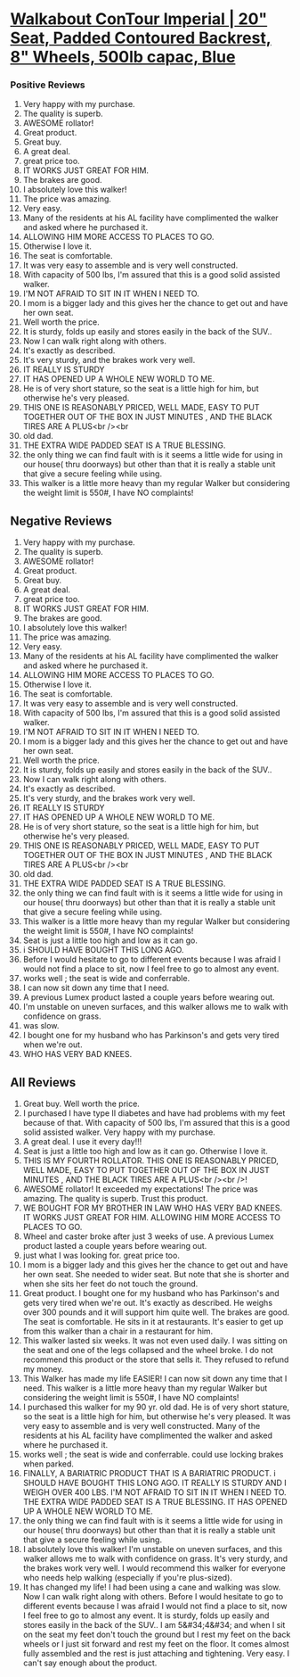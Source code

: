 # [Walkabout ConTour Imperial | 20&quot; Seat, Padded Contoured Backrest, 8&quot; Wheels, 500lb capac, Blue](https://products.checkmycream.com/products/Walkabout-ConTour-Imperial-or-20&quot;-Seat-Padded-Contoured-Backrest-8&quot;-Wheels-500lb-capac-Blue.html)

### Positive Reviews

<ol>
      <li>Very happy with my purchase.</li>
      <li>The quality is superb.</li>
      <li>AWESOME rollator!  </li>
      <li>Great product.  </li>
      <li>Great buy.</li>
      <li>A great deal.</li>
      <li>great price too.</li>
      <li>IT WORKS JUST GREAT FOR HIM.</li>
      <li>The brakes are good.</li>
      <li>I absolutely love this walker!  </li>
      <li>The price was amazing.  </li>
      <li>Very easy.  </li>
      <li>Many of the residents at his AL facility have complimented the walker and asked where he purchased it.</li>
      <li>ALLOWING HIM MORE ACCESS TO PLACES TO GO.</li>
      <li>Otherwise I love it.</li>
      <li>The seat is comfortable.</li>
      <li>It was very easy to assemble and is very well constructed.  </li>
      <li>With capacity of 500 lbs, I&#x27;m assured that this is a good solid assisted walker.</li>
      <li>I&#x27;M NOT AFRAID TO SIT IN IT WHEN I NEED TO.</li>
      <li>I mom is a bigger lady and this gives her the chance to get out and have her own seat.</li>
      <li>Well worth the price.</li>
      <li>It is sturdy, folds up easily and stores easily in the back of the SUV..  </li>
      <li>Now I can walk right along with others.  </li>
      <li>It&#x27;s exactly as described.</li>
      <li>It&#x27;s very sturdy, and the brakes work very well.  </li>
      <li>IT REALLY IS STURDY</li>
      <li>IT HAS OPENED UP A WHOLE NEW WORLD TO ME.</li>
      <li>He is of very short stature, so the seat is a little high for him, but otherwise he&#x27;s very pleased.  </li>
      <li>THIS ONE IS REASONABLY PRICED, WELL MADE, EASY TO PUT TOGETHER OUT OF THE BOX IN JUST MINUTES , AND THE BLACK TIRES ARE A PLUS&lt;br /&gt;&lt;br</li>
      <li>old dad.  </li>
      <li>THE EXTRA WIDE PADDED SEAT IS A TRUE BLESSING.</li>
      <li>the only thing we can find fault with is it seems a little wide for using in our house( thru doorways) but other than that it is really a stable unit that give a secure feeling while using.</li>
      <li>This walker is a little more heavy than my regular Walker but considering the weight limit is 550#, I have NO complaints!</li>
</ol>


<h2>Negative Reviews</h2>
<ol>
<li> Very happy with my purchase.</li>
<li> The quality is superb.</li>
<li> AWESOME rollator!  </li>
<li> Great product.  </li>
<li> Great buy.</li>
<li> A great deal.</li>
<li> great price too.</li>
<li> IT WORKS JUST GREAT FOR HIM.</li>
<li> The brakes are good.</li>
<li> I absolutely love this walker!  </li>
<li> The price was amazing.  </li>
<li> Very easy.  </li>
<li> Many of the residents at his AL facility have complimented the walker and asked where he purchased it.</li>
<li> ALLOWING HIM MORE ACCESS TO PLACES TO GO.</li>
<li> Otherwise I love it.</li>
<li> The seat is comfortable.</li>
<li> It was very easy to assemble and is very well constructed.  </li>
<li> With capacity of 500 lbs, I&#x27;m assured that this is a good solid assisted walker.</li>
<li> I&#x27;M NOT AFRAID TO SIT IN IT WHEN I NEED TO.</li>
<li> I mom is a bigger lady and this gives her the chance to get out and have her own seat.</li>
<li> Well worth the price.</li>
<li> It is sturdy, folds up easily and stores easily in the back of the SUV..  </li>
<li> Now I can walk right along with others.  </li>
<li> It&#x27;s exactly as described.</li>
<li> It&#x27;s very sturdy, and the brakes work very well.  </li>
<li> IT REALLY IS STURDY</li>
<li> IT HAS OPENED UP A WHOLE NEW WORLD TO ME.</li>
<li> He is of very short stature, so the seat is a little high for him, but otherwise he&#x27;s very pleased.  </li>
<li> THIS ONE IS REASONABLY PRICED, WELL MADE, EASY TO PUT TOGETHER OUT OF THE BOX IN JUST MINUTES , AND THE BLACK TIRES ARE A PLUS&lt;br /&gt;&lt;br</li>
<li> old dad.  </li>
<li> THE EXTRA WIDE PADDED SEAT IS A TRUE BLESSING.</li>
<li> the only thing we can find fault with is it seems a little wide for using in our house( thru doorways) but other than that it is really a stable unit that give a secure feeling while using.</li>
<li> This walker is a little more heavy than my regular Walker but considering the weight limit is 550#, I have NO complaints!</li>
<li> Seat is just a little too high and low as it can go.  </li>
<li> i SHOULD HAVE BOUGHT THIS LONG AGO.</li>
<li> Before I would hesitate to go to different events because I was afraid I would not find a place to sit, now I feel free to go to almost any event.  </li>
<li> works well ; the seat is wide and conferrable.</li>
<li> I can now sit down any time that I need.  </li>
<li> A previous Lumex product lasted a couple years before wearing out.</li>
<li> I&#x27;m unstable on uneven surfaces, and this walker allows me to walk with confidence on grass.  </li>
<li> was slow.  </li>
<li> I bought one for my husband who has Parkinson&#x27;s and gets very tired when we&#x27;re out.</li>
<li> WHO HAS VERY BAD KNEES.</li>
</ol>

<h2>All Reviews</h2>

<ol>
    <li> Great buy. Well worth the price.</li>
    <li> I purchased I have type II diabetes and have had problems with my feet because of that. With capacity of 500 lbs, I&#x27;m assured that this is a good solid assisted walker. Very happy with my purchase.</li>
    <li> A great deal. I use it every day!!!</li>
    <li> Seat is just a little too high and low as it can go.  Otherwise I love it.</li>
    <li> THIS IS MY FOURTH ROLLATOR.  THIS ONE IS REASONABLY PRICED, WELL MADE, EASY TO PUT TOGETHER OUT OF THE BOX IN JUST MINUTES , AND THE BLACK TIRES ARE A PLUS&lt;br /&gt;&lt;br /&gt;!</li>
    <li> AWESOME rollator!  It exceeded my expectations!  The price was amazing.  The quality is superb. Trust this product.</li>
    <li> WE BOUGHT FOR MY BROTHER IN LAW WHO HAS VERY BAD KNEES. IT WORKS JUST GREAT FOR HIM. ALLOWING HIM MORE ACCESS TO PLACES TO GO.</li>
    <li> Wheel and caster broke after just 3 weeks of use.  A previous Lumex product lasted a couple years before wearing out.</li>
    <li> just what I was looking for.  great price too.</li>
    <li> I mom is a bigger lady and this gives her the chance to get out and have her own seat. She needed to wider seat. But note that she is shorter and when she sits her feet do not touch the ground.</li>
    <li> Great product.  I bought one for my husband who has Parkinson&#x27;s and gets very tired when we&#x27;re out. It&#x27;s exactly as described. He weighs over 300 pounds and it will support him quite well. The brakes are good. The seat is comfortable. He sits in it at restaurants. It&#x27;s easier to get up from this walker than a chair in a restaurant for him.</li>
    <li> This walker lasted six weeks. It was not even used daily. I was sitting on the seat and one of the legs collapsed and the wheel broke. I do not recommend this product or the store that sells it. They refused to refund my money.</li>
    <li> This Walker has made my life EASIER!  I can now sit down any time that I need.  This walker is a little more heavy than my regular Walker but considering the weight limit is 550#, I have NO complaints!</li>
    <li> I purchased this walker for my 90 yr. old dad.  He is of very short stature, so the seat is a little high for him, but otherwise he&#x27;s very pleased.  It was very easy to assemble and is very well constructed.  Many of the residents at his AL facility have complimented the walker and asked where he purchased it.</li>
    <li> works well ; the seat is wide and conferrable. could use locking brakes when parked.</li>
    <li> FINALLY, A BARIATRIC PRODUCT THAT IS A BARIATRIC PRODUCT. i SHOULD HAVE BOUGHT THIS LONG AGO. IT REALLY IS STURDY AND I WEIGH OVER 400 LBS. I&#x27;M NOT AFRAID TO SIT IN IT WHEN I NEED TO. THE EXTRA WIDE PADDED SEAT IS A TRUE BLESSING. IT HAS OPENED UP A WHOLE NEW WORLD TO ME.</li>
    <li> the only thing we can find fault with is it seems a little wide for using in our house( thru doorways) but other than that it is really a stable unit that give a secure feeling while using.</li>
    <li> I absolutely love this walker!  I&#x27;m unstable on uneven surfaces, and this walker allows me to walk with confidence on grass.  It&#x27;s very sturdy, and the brakes work very well.  I would recommend this walker for everyone who needs help walking (especially if you&#x27;re plus-sized).</li>
    <li> It has changed my life!  I had been using a cane and walking was slow.  Now I can walk right along with others.  Before I would hesitate to go to different events because I was afraid I would not find a place to sit, now I feel free to go to almost any event.  It is sturdy, folds up easily and stores easily in the back of the SUV..  I am 5&amp;#34;4&amp;#34; and when I sit on the seat my feet don&#x27;t touch the ground but I rest my feet on the back wheels or I just sit forward and rest my feet on the floor.  It comes almost fully assembled and the rest is just attaching and tightening.  Very easy.  I can&#x27;t say enough about the product.</li>
</ol>




